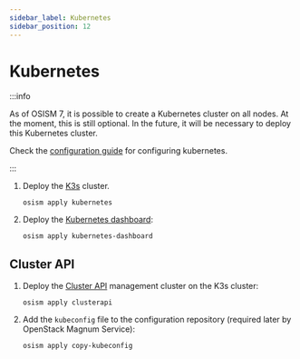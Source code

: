 ```yaml
---
sidebar_label: Kubernetes
sidebar_position: 12
---
```


# Kubernetes

:::info

As of OSISM 7, it is possible to create a Kubernetes cluster on all nodes.
At the moment, this is still optional. In the future, it will be necessary
to deploy this Kubernetes cluster.

Check the [configuration guide](../../configuration-guide/services) for configuring kubernetes.

:::

1. Deploy the [K3s](https://k3s.io) cluster.

   ```
   osism apply kubernetes
   ```

2. Deploy the [Kubernetes dashboard](https://github.com/kubernetes/dashboard):

   ```
   osism apply kubernetes-dashboard
   ```

## Cluster API

1. Deploy the [Cluster API](https://cluster-api.sigs.k8s.io) management cluster on the K3s cluster:

   ```
   osism apply clusterapi
   ```

2. Add the `kubeconfig` file to the configuration repository (required later by OpenStack
   Magnum Service):

   ```
   osism apply copy-kubeconfig
   ```
